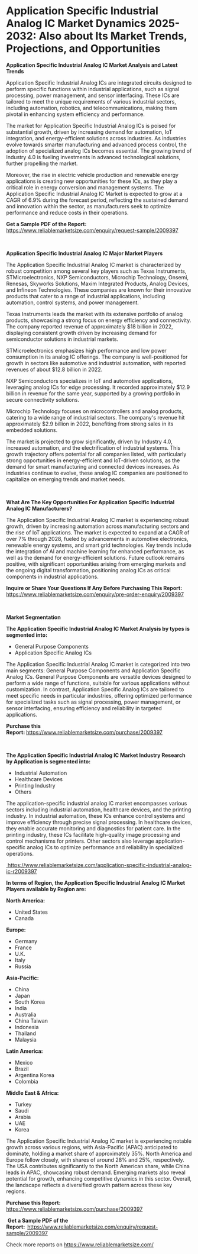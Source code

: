 <p><h1>Application Specific Industrial Analog IC Market Dynamics 2025-2032: Also about Its Market Trends, Projections, and Opportunities</h1></p><p><strong>Application Specific Industrial Analog IC Market Analysis and Latest Trends</strong></p>
<p><p>Application Specific Industrial Analog ICs are integrated circuits designed to perform specific functions within industrial applications, such as signal processing, power management, and sensor interfacing. These ICs are tailored to meet the unique requirements of various industrial sectors, including automation, robotics, and telecommunications, making them pivotal in enhancing system efficiency and performance.</p><p>The market for Application Specific Industrial Analog ICs is poised for substantial growth, driven by increasing demand for automation, IoT integration, and energy-efficient solutions across industries. As industries evolve towards smarter manufacturing and advanced process control, the adoption of specialized analog ICs becomes essential. The growing trend of Industry 4.0 is fueling investments in advanced technological solutions, further propelling the market. </p><p>Moreover, the rise in electric vehicle production and renewable energy applications is creating new opportunities for these ICs, as they play a critical role in energy conversion and management systems. The Application Specific Industrial Analog IC Market is expected to grow at a CAGR of 6.9% during the forecast period, reflecting the sustained demand and innovation within the sector, as manufacturers seek to optimize performance and reduce costs in their operations.</p></p>
<p><strong>Get a Sample PDF of the Report:&nbsp;</strong> <a href="https://www.reliablemarketsize.com/enquiry/request-sample/2009397?utm_campaign=2462&utm_medium=2&utm_source=Github&utm_content=ia&utm_term=07042025&utm_id=application-specific-industrial-analog-ic">https://www.reliablemarketsize.com/enquiry/request-sample/2009397</a></p>
<p>&nbsp;</p>
<p><strong>Application Specific Industrial Analog IC Major Market Players</strong></p>
<p><p>The Application Specific Industrial Analog IC market is characterized by robust competition among several key players such as Texas Instruments, STMicroelectronics, NXP Semiconductors, Microchip Technology, Onsemi, Renesas, Skyworks Solutions, Maxim Integrated Products, Analog Devices, and Infineon Technologies. These companies are known for their innovative products that cater to a range of industrial applications, including automation, control systems, and power management.</p><p>Texas Instruments leads the market with its extensive portfolio of analog products, showcasing a strong focus on energy efficiency and connectivity. The company reported revenue of approximately $18 billion in 2022, displaying consistent growth driven by increasing demand for semiconductor solutions in industrial markets.</p><p>STMicroelectronics emphasizes high performance and low power consumption in its analog IC offerings. The company is well-positioned for growth in sectors like automotive and industrial automation, with reported revenues of about $12.8 billion in 2022.</p><p>NXP Semiconductors specializes in IoT and automotive applications, leveraging analog ICs for edge processing. It recorded approximately $12.9 billion in revenue for the same year, supported by a growing portfolio in secure connectivity solutions.</p><p>Microchip Technology focuses on microcontrollers and analog products, catering to a wide range of industrial sectors. The company's revenue hit approximately $2.9 billion in 2022, benefiting from strong sales in its embedded solutions.</p><p>The market is projected to grow significantly, driven by Industry 4.0, increased automation, and the electrification of industrial systems. This growth trajectory offers potential for all companies listed, with particularly strong opportunities in energy-efficient and IoT-driven solutions, as the demand for smart manufacturing and connected devices increases. As industries continue to evolve, these analog IC companies are positioned to capitalize on emerging trends and market needs.</p></p>
<p>&nbsp;</p>
<p><strong>What Are The Key Opportunities For Application Specific Industrial Analog IC Manufacturers?</strong></p>
<p><p>The Application Specific Industrial Analog IC market is experiencing robust growth, driven by increasing automation across manufacturing sectors and the rise of IoT applications. The market is expected to expand at a CAGR of over 7% through 2028, fueled by advancements in automotive electronics, renewable energy systems, and smart grid technologies. Key trends include the integration of AI and machine learning for enhanced performance, as well as the demand for energy-efficient solutions. Future outlook remains positive, with significant opportunities arising from emerging markets and the ongoing digital transformation, positioning analog ICs as critical components in industrial applications.</p></p>
<p><strong>Inquire or Share Your Questions If Any Before Purchasing This Report:</strong> <a href="https://www.reliablemarketsize.com/enquiry/pre-order-enquiry/2009397?utm_campaign=2462&utm_medium=2&utm_source=Github&utm_content=ia&utm_term=07042025&utm_id=application-specific-industrial-analog-ic">https://www.reliablemarketsize.com/enquiry/pre-order-enquiry/2009397</a></p>
<p>&nbsp;</p>
<p><strong>Market Segmentation</strong></p>
<p><strong>The Application Specific Industrial Analog IC Market Analysis by types is segmented into:</strong></p>
<p><ul><li>General Purpose Components</li><li>Application Specific Analog ICs</li></ul></p>
<p><p>The Application Specific Industrial Analog IC market is categorized into two main segments: General Purpose Components and Application Specific Analog ICs. General Purpose Components are versatile devices designed to perform a wide range of functions, suitable for various applications without customization. In contrast, Application Specific Analog ICs are tailored to meet specific needs in particular industries, offering optimized performance for specialized tasks such as signal processing, power management, or sensor interfacing, ensuring efficiency and reliability in targeted applications.</p></p>
<p><strong>Purchase this Report:&nbsp;</strong><a href="https://www.reliablemarketsize.com/purchase/2009397?utm_campaign=2462&utm_medium=2&utm_source=Github&utm_content=ia&utm_term=07042025&utm_id=application-specific-industrial-analog-ic">https://www.reliablemarketsize.com/purchase/2009397</a></p>
<p>&nbsp;</p>
<p><strong>The Application Specific Industrial Analog IC Market Industry Research by Application is segmented into:</strong></p>
<p><ul><li>Industrial Automation</li><li>Healthcare Devices</li><li>Printing Industry</li><li>Others</li></ul></p>
<p><p>The application-specific industrial analog IC market encompasses various sectors including industrial automation, healthcare devices, and the printing industry. In industrial automation, these ICs enhance control systems and improve efficiency through precise signal processing. In healthcare devices, they enable accurate monitoring and diagnostics for patient care. In the printing industry, these ICs facilitate high-quality image processing and control mechanisms for printers. Other sectors also leverage application-specific analog ICs to optimize performance and reliability in specialized operations.</p></p>
<p><a href="https://www.reliablemarketsize.com/application-specific-industrial-analog-ic-r2009397?utm_campaign=2462&utm_medium=2&utm_source=Github&utm_content=ia&utm_term=07042025&utm_id=application-specific-industrial-analog-ic">&nbsp;https://www.reliablemarketsize.com/application-specific-industrial-analog-ic-r2009397</a></p>
<p><strong>In terms of Region, the Application Specific Industrial Analog IC Market Players available by Region are:</strong></p>
<p>
    <p> <strong> North America: </strong>
        <ul>
            <li>United States</li>
            <li>Canada</li>
        </ul>
        </p> 
    <p> <strong> Europe: </strong>
        <ul>
            <li>Germany</li>
            <li>France</li>
            <li>U.K.</li>
            <li>Italy</li>
            <li>Russia</li>
        </ul>
        </p> 
    <p> <strong> Asia-Pacific: </strong>
        <ul>
            <li>China</li>
            <li>Japan</li>
            <li>South Korea</li>
            <li>India</li>
            <li>Australia</li>
            <li>China Taiwan</li>
            <li>Indonesia</li>
            <li>Thailand</li>
            <li>Malaysia</li>
        </ul>
        </p> 
    <p> <strong> Latin America: </strong>
        <ul>
            <li>Mexico</li>
            <li>Brazil</li>
            <li>Argentina Korea</li>
            <li>Colombia</li>
        </ul>
        </p> 
    <p> <strong> Middle East & Africa: </strong>
        <ul>
            <li>Turkey</li>
            <li>Saudi</li>
            <li>Arabia</li>
            <li>UAE</li>
            <li>Korea</li>
        </ul>
    </p>
    </p>
<p><p>The Application Specific Industrial Analog IC market is experiencing notable growth across various regions, with Asia-Pacific (APAC) anticipated to dominate, holding a market share of approximately 35%. North America and Europe follow closely, with shares of around 28% and 25%, respectively. The USA contributes significantly to the North American share, while China leads in APAC, showcasing robust demand. Emerging markets also reveal potential for growth, enhancing competitive dynamics in this sector. Overall, the landscape reflects a diversified growth pattern across these key regions.</p></p>
<p><strong>Purchase this Report: </strong><a href="https://www.reliablemarketsize.com/purchase/2009397?utm_campaign=2462&utm_medium=2&utm_source=Github&utm_content=ia&utm_term=07042025&utm_id=application-specific-industrial-analog-ic">https://www.reliablemarketsize.com/purchase/2009397</a></p>
<p>&nbsp;<strong>Get a Sample PDF of the Report:&nbsp;&nbsp;</strong><a href="https://www.reliablemarketsize.com/enquiry/request-sample/2009397?utm_campaign=2462&utm_medium=2&utm_source=Github&utm_content=ia&utm_term=07042025&utm_id=application-specific-industrial-analog-ic">https://www.reliablemarketsize.com/enquiry/request-sample/2009397</a></p>
<p><strong></strong></p>
<p>Check more reports on <a href="https://www.reliablemarketsize.com/?utm_campaign=2462&utm_medium=2&utm_source=Github&utm_content=ia&utm_term=07042025&utm_id=application-specific-industrial-analog-ic">https://www.reliablemarketsize.com/</a></p>